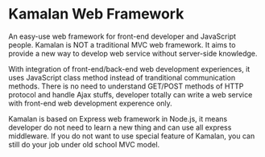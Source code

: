 Kamalan Web Framework
=======

An easy-use web framework for front-end developer and JavaScript people. Kamalan is NOT a traditional MVC web framework. It aims to provide a new way to develop web service without server-side knowledge.

With integration of front-end/back-end web development experiences, it uses JavaScript class method instead of tranditional communication methods. There is no need to understand GET/POST methods of HTTP protocol and handle Ajax stuffs, developer totally can write a web service with front-end web development experence only.

Kamalan is based on Express web framework in Node.js, it means developer do not need to learn a new thing and can use all express middleware. If you do not want to use special feature of Kamalan, you can still do your job under old school MVC model.
